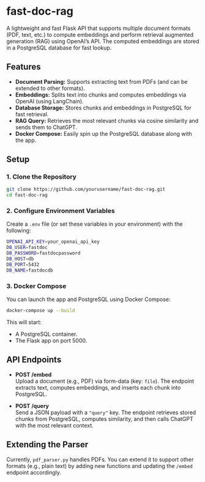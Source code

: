 # fast-doc-rag

A lightweight and fast Flask API that supports multiple document formats (PDF, text, etc.) to compute embeddings and perform retrieval augmented generation (RAG) using OpenAI’s API. The computed embeddings are stored in a PostgreSQL database for fast lookup.

## Features

- **Document Parsing:** Supports extracting text from PDFs (and can be extended to other formats).
- **Embeddings:** Splits text into chunks and computes embeddings via OpenAI (using LangChain).
- **Database Storage:** Stores chunks and embeddings in PostgreSQL for fast retrieval.
- **RAG Query:** Retrieves the most relevant chunks via cosine similarity and sends them to ChatGPT.
- **Docker Compose:** Easily spin up the PostgreSQL database along with the app.

## Setup

### 1. Clone the Repository

```bash
git clone https://github.com/yourusername/fast-doc-rag.git
cd fast-doc-rag
```

### 2. Configure Environment Variables

Create a `.env` file (or set these variables in your environment) with the following:

```bash
OPENAI_API_KEY=your_openai_api_key
DB_USER=fastdoc
DB_PASSWORD=fastdocpassword
DB_HOST=db
DB_PORT=5432
DB_NAME=fastdocdb
```

### 3. Docker Compose

You can launch the app and PostgreSQL using Docker Compose:

```bash
docker-compose up --build
```

This will start:
- A PostgreSQL container.
- The Flask app on port 5000.

## API Endpoints

- **POST /embed**  
  Upload a document (e.g., PDF) via form-data (key: `file`). The endpoint extracts text, computes embeddings, and inserts each chunk into PostgreSQL.

- **POST /query**  
  Send a JSON payload with a `"query"` key. The endpoint retrieves stored chunks from PostgreSQL, computes similarity, and then calls ChatGPT with the most relevant context.

## Extending the Parser

Currently, `pdf_parser.py` handles PDFs. You can extend it to support other formats (e.g., plain text) by adding new functions and updating the `/embed` endpoint accordingly.
